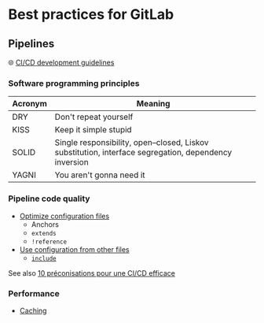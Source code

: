 # Best practices for GitLab

## Pipelines

🌐 [CI/CD development guidelines](https://docs.gitlab.com/ee/development/cicd/)

### Software programming principles

Acronym | Meaning
--------|-----------------------------------------------------------------------------------------------------
DRY     | Don't repeat yourself
KISS    | Keep it simple stupid
SOLID   | Single responsibility, open–closed, Liskov substitution, interface segregation, dependency inversion
YAGNI   | You aren't gonna need it

### Pipeline code quality

* [Optimize configuration files](https://docs.gitlab.com/ee/ci/yaml/yaml_optimization.html)
  * Anchors
  * `extends`
  * `!reference`
* [Use configuration from other files](https://docs.gitlab.com/ee/ci/yaml/includes.html)
  * [`include`](https://docs.gitlab.com/ee/ci/yaml/#include)

See also [10 préconisations pour une CI/CD efficace](https://www.linkedin.com/pulse/gitlab-ci-10-pr%C3%A9conisations-pour-une-cicd-efficace-benoit-couetil/)

### Performance

* [Caching](https://docs.gitlab.com/ee/ci/caching/)
